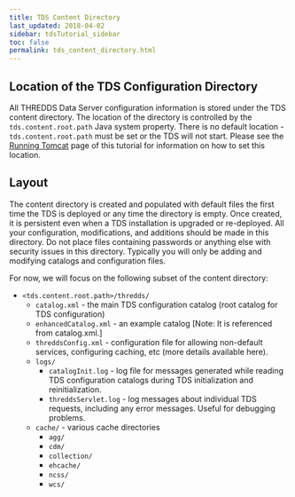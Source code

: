 ```yaml
---
title: TDS Content Directory
last_updated: 2018-04-02
sidebar: tdsTutorial_sidebar
toc: false
permalink: tds_content_directory.html
---
```


## Location of the TDS Configuration Directory

All THREDDS Data Server configuration information is stored under the TDS content directory.
The location of the directory is controlled by the `tds.content.root.path` Java system property.
There is no default location - `tds.content.root.path` must be set or the TDS will not start.
Please see the [Running Tomcat](/running_tomcat.html#setting-javahome-javaopts-catalinabase-and-contentroot) page of this tutorial for information on how to set this location.


## Layout

The content directory is created and populated with default files the first time the TDS is deployed or any time the directory is empty.
Once created, it is persistent even when a TDS installation is upgraded or re-deployed.
All your configuration, modifications, and additions should be made in this directory.
Do not place files containing passwords or anything else with security issues in this directory.
Typically you will only be adding and modifying catalogs and configuration files.

For now, we will focus on the following subset of the content directory:

 * `<tds.content.root.path>/thredds/`
   * `catalog.xml` - the main TDS configuration catalog (root catalog for TDS configuration)
   * `enhancedCatalog.xml` - an example catalog [Note: It is referenced from catalog.xml.]
   * `threddsConfig.xml` - configuration file for allowing non-default services, configuring caching, etc (more details available here).
   * `logs/`
     * `catalogInit.log` - log file for messages generated while reading TDS configuration catalogs during TDS initialization and reinitialization.
     * `threddsServlet.log` - log messages about individual TDS requests, including any error messages. Useful for debugging problems.
   * `cache/` - various cache directories
     * `agg/`
     * `cdm/`
     * `collection/`
     * `ehcache/`
     * `ncss/`
     * `wcs/`
